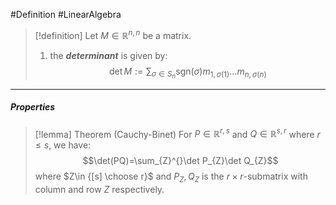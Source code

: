 #Definition #LinearAlgebra 

> [!definition]
> Let $M\in \mathbb{R}^{n,n}$ be a matrix. 
> 1. the ***determinant*** is given by: $$\det M:=\sum_{\sigma\in S_{n}}\text{sgn}(\sigma)m_{1,\sigma(1)}\dots m_{n,\sigma(n)}$$
---
##### Properties
> [!lemma] Theorem (Cauchy-Binet)
> For $P\in \mathbb{R}^{r,s}$ and $Q\in \mathbb{R}^{s,r}$ where $r\leq s$, we have: $$\det(PQ)=\sum_{Z}^{}\det P_{Z}\det Q_{Z}$$where $Z\in {[s] \choose r}$ and $P_{Z},Q_{Z}$ is the $r\times r$-submatrix with column and row $Z$ respectively.